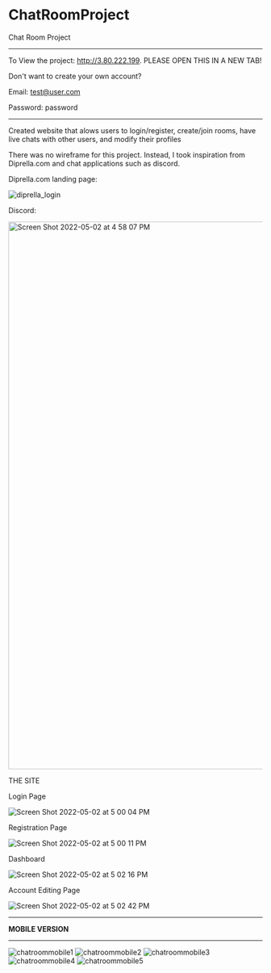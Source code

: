 # ChatRoomProject
Chat Room Project 
- - - - - - - - - -
To View the project:
http://3.80.222.199. PLEASE OPEN THIS IN A NEW TAB!

Don't want to create your own account?

Email: test@user.com

Password: password
- - - - - - - - - -
Created website that alows users to login/register, create/join rooms, have live chats with other users, and modify their profiles

There was no wireframe for this project. Instead, I took inspiration from Diprella.com and chat applications such as discord.

Diprella.com landing page: 

![diprella_login](https://user-images.githubusercontent.com/94810636/166326433-affe6780-ec40-4212-bb63-1bb33666bbb0.gif)

Discord:


<img width="1085" alt="Screen Shot 2022-05-02 at 4 58 07 PM" src="https://user-images.githubusercontent.com/94810636/166326553-6f67a416-a2fe-4585-bd06-d4228b1c9ba6.png">



THE SITE

Login Page


![Screen Shot 2022-05-02 at 5 00 04 PM](https://user-images.githubusercontent.com/94810636/166326870-505dea16-139c-4f8c-91e7-ef2f801b8090.png)


Registration Page

![Screen Shot 2022-05-02 at 5 00 11 PM](https://user-images.githubusercontent.com/94810636/166326894-dc6043f2-bfa5-4d36-b406-d171a6c5fe96.png)


Dashboard

![Screen Shot 2022-05-02 at 5 02 16 PM](https://user-images.githubusercontent.com/94810636/166327174-07152a93-81ea-42a6-a90e-3f01d5a84443.png)


Account Editing Page

![Screen Shot 2022-05-02 at 5 02 42 PM](https://user-images.githubusercontent.com/94810636/166327235-33f9b4ce-c3ec-47fe-aa93-d2e9aad51308.png)

- - - - - - - - - -
**MOBILE VERSION**
- - - - - - - - - -
![chatroommobile1](https://user-images.githubusercontent.com/94810636/167943104-a31fcc54-d21a-4b79-b26d-8241a7a5c8bd.jpg)
![chatroommobile2](https://user-images.githubusercontent.com/94810636/167943116-41d4a4ad-ba3a-40a0-9ac5-1a19e4cb1219.jpg)
![chatroommobile3](https://user-images.githubusercontent.com/94810636/167943133-ab6a798d-53d2-4c20-8272-319afe54cc9e.jpg)
![chatroommobile4](https://user-images.githubusercontent.com/94810636/167943157-15492e6d-bb0d-4645-93f0-009a6a7e71a4.jpg)
![chatroommobile5](https://user-images.githubusercontent.com/94810636/167943177-22c30152-c4f4-4872-8bff-750ad89e6621.jpg)




